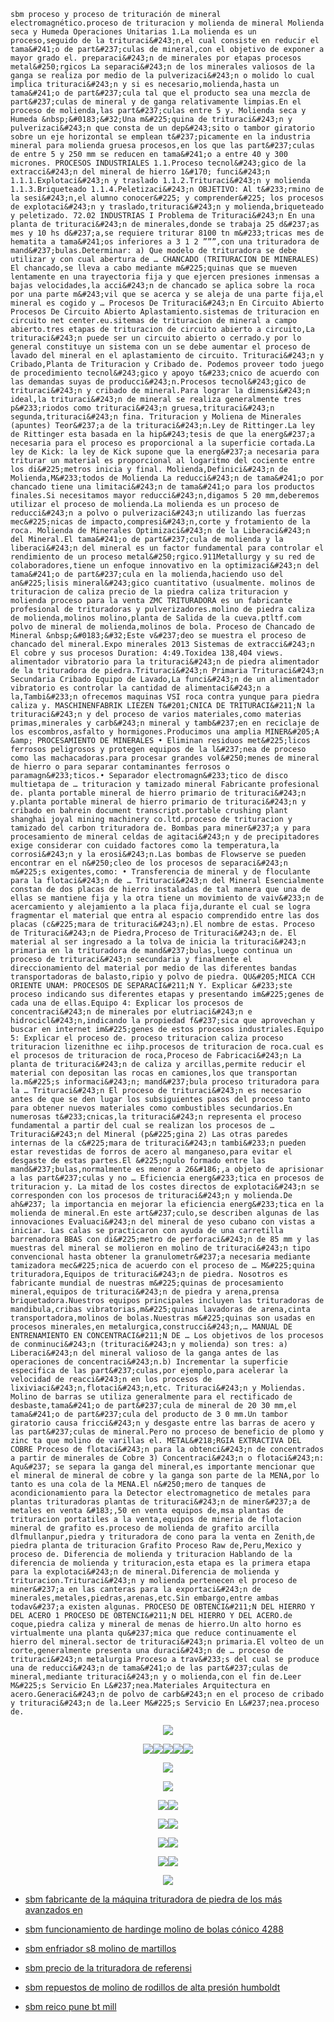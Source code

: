 
```
sbm proceso y proceso de trituración de mineral electromagnético.proceso de trituracion y molienda de mineral Molienda seca y Humeda Operaciones Unitarias 1.La molienda es un proceso,seguido de la trituraci&#243;n,el cual consiste en reducir el tama&#241;o de part&#237;culas de mineral,con el objetivo de exponer a mayor grado el. preparaci&#243;n de minerales por etapas procesos metal&#250;rgicos La separaci&#243;n de los minerales valiosos de la ganga se realiza por medio de la pulverizaci&#243;n o molido lo cual implica trituraci&#243;n y si es necesario,molienda,hasta un tama&#241;o de part&#237;cula tal que el producto sea una mezcla de part&#237;culas de mineral y de ganga relativamente limpias.En el proceso de molienda,las part&#237;culas entre 5 y. Molienda seca y Humeda &nbsp;&#0183;&#32;Una m&#225;quina de trituraci&#243;n y pulverizaci&#243;n que consta de un dep&#243;sito o tambor giratorio sobre un eje horizontal se emplean t&#237;picamente en la industria mineral para molienda gruesa procesos,en los que las part&#237;culas de entre 5 y 250 mm se reducen en tama&#241;o a entre 40 y 300 micrones. PROCESOS INDUSTRIALES 1.1.Proceso tecnol&#243;gico de la extracci&#243;n del mineral de hierro 1&#170; funci&#243;n 1.1.1.Explotaci&#243;n y traslado 1.1.2.Trituraci&#243;n y molienda 1.1.3.Briqueteado 1.1.4.Peletizaci&#243;n OBJETIVO: Al t&#233;rmino de la sesi&#243;n,el alumno conocer&#225; y comprender&#225; los procesos de explotaci&#243;n y traslado,trituraci&#243;n y molienda,briqueteado y peletizado. 72.02 INDUSTRIAS I Problema de Trituraci&#243;n En una planta de trituraci&#243;n de minerales,donde se trabaja 25 d&#237;as mes y 10 hs d&#237;a,se requiere triturar 8100 tn m&#233;tricas mes de hematita a tama&#241;os inferiores a 3 1 2 ”””,con una trituradora de mand&#237;bulas.Determinar: a) Que modelo de trituradora se debe utilizar y con cual abertura de … CHANCADO (TRITURACION DE MINERALES) El chancado,se lleva a cabo mediante m&#225;quinas que se mueven lentamente en una trayectoria fija y que ejercen presiones inmensas a bajas velocidades,la acci&#243;n de chancado se aplica sobre la roca por una parte m&#243;vil que se acerca y se aleja de una parte fija,el mineral es cogido y … Procesos De Trituraci&#243;n En Circuito Abierto Procesos De Circuito Abierto Aplastamiento.sistemas de trituracion en circuito net center.eu.sitemas de trituracion de mineral a campo abierto.tres etapas de trituracion de circuito abierto a circuito,La trituraci&#243;n puede ser un circuito abierto o cerrado.y por lo general constituye un sistema con un se debe aumentar el proceso de lavado del mineral en el aplastamiento de circuito. Trituraci&#243;n y Cribado,Planta de Trituracion y Cribado de. Podemos proveer todo juego de procedimiento tecnol&#243;gico y apoyo t&#233;cnico de acuerdo con las demandas suyas de producci&#243;n.Procesos tecnol&#243;gico de trituraci&#243;n y cribado de mineral.Para lograr la dimensi&#243;n ideal,la trituraci&#243;n de mineral se realiza generalmente tres p&#233;riodos como trituraci&#243;n gruesa,trituraci&#243;n segunda,trituraci&#243;n fina. Trituracion y Moliena de Minerales (apuntes) Teor&#237;a de la trituraci&#243;n.Ley de Rittinger.La ley de Rittinger esta basada en la hip&#243;tesis de que la energ&#237;a necesaria para el proceso es proporcional a la superficie cortada.La ley de Kick: la ley de Kick supone que la energ&#237;a necesaria para triturar un material es proporcional al logaritmo del cociente entre los di&#225;metros inicia y final. Molienda,Definici&#243;n de Molienda,M&#233;todos de Molienda La reducci&#243;n de tama&#241;o por chancado tiene una limitaci&#243;n de tama&#241;o para los productos finales.Si necesitamos mayor reducci&#243;n,digamos 5 20 mm,deberemos utilizar el proceso de molienda.La molienda es un proceso de reducci&#243;n a polvo o pulverizaci&#243;n utilizando las fuerzas mec&#225;nicas de impacto,compresi&#243;n,corte y frotamiento de la roca. Molienda de Minerales Optimizaci&#243;n de la Liberaci&#243;n del Mineral.El tama&#241;o de part&#237;cula de molienda y la liberaci&#243;n del mineral es un factor fundamental para controlar el rendimiento de un proceso metal&#250;rgico.911Metallurgy y su red de colaboradores,tiene un enfoque innovativo en la optimizaci&#243;n del tama&#241;o de part&#237;cula en la molienda,haciendo uso del an&#225;lisis mineral&#243;gico cuantitativo (usualmente. molinos de trituracion de caliza precio de la piedra caliza trituracion y molienda proceso para la venta ZMC TRITURADORA es un fabricante profesional de trituradoras y pulverizadores.molino de piedra caliza de molienda,molinos molino,planta de Salida de la cueva.ptltf.com polvo de mineral de molienda,molinos de bola. Proceso de Chancado de Mineral &nbsp;&#0183;&#32;Este v&#237;deo se muestra el proceso de chancado del mineral.Expo minerales 2013 Sistemas de extracci&#243;n El cobre y sus procesos Duration: 4:49.Toxidea 138,404 views. alimentador vibratorio para la trituraci&#243;n de piedra alimentador de la trituradora de piedra.Trituraci&#243;n Primaria Trituraci&#243;n Secundaria Cribado Equipo de Lavado,La funci&#243;n de un alimentador vibratorio es controlar la cantidad de alimentaci&#243;n a la,Tambi&#233;n ofrecemos maquinas VSI roca contra yunque para piedra caliza y. MASCHINENFABRIK LIEZEN T&#201;CNICA DE TRITURACI&#211;N la trituraci&#243;n y del proceso de varios materiales,como materias primas,minerales y carb&#243;n mineral y tamb&#237;en en reciclaje de los escombros,asfalto y hormigones.Producimos una amplia MINER&#205;A &amp; PROCESAMIENTO DE MINERALES • Eliminan residuos met&#225;licos ferrosos peligrosos y protegen equipos de la l&#237;nea de proceso como las machacadoras.para procesar grandes vol&#250;menes de mineral de hierro o para separar contaminantes ferrosos o paramagn&#233;ticos.• Separador electromagn&#233;tico de disco multietapa de … trituracion y tamizado mineral Fabricante profesional de. planta portable mineral de hierro primario de trituraci&#243;n y.planta portable mineral de hierro primario de trituraci&#243;n y cribado en bahrein document transcript.portable crushing plant shanghai joyal mining machinery co.ltd.proceso de trituracion y tamizado del carbon trituradora de. Bombas para miner&#237;a y para procesamiento de mineral celdas de agitaci&#243;n y de precipitadores exige considerar con cuidado factores como la temperatura,la corrosi&#243;n y la erosi&#243;n.Las bombas de Flowserve se pueden encontrar en el n&#250;cleo de los procesos de separaci&#243;n m&#225;s exigentes,como: • Transferencia de mineral y de floculante para la flotaci&#243;n de … Trituraci&#243;n del Mineral Esencialmente constan de dos placas de hierro instaladas de tal manera que una de ellas se mantiene fija y la otra tiene un movimiento de vaiv&#233;n de acercamiento y alejamiento a la placa fija,durante el cual se logra fragmentar el material que entra al espacio comprendido entre las dos placas (c&#225;mara de trituraci&#243;n).El nombre de estas. Proceso de Trituraci&#243;n de Piedra,Proceso de Trituraci&#243;n de. El material al ser ingresado a la tolva de inicia la trituraci&#243;n primaria en la trituradora de mand&#237;bulas,luego continua un proceso de trituraci&#243;n secundaria y finalmente el direccionamiento del material por medio de las diferentes bandas transportadoras de balasto,ripio y polvo de piedra. QU&#205;MICA CCH ORIENTE UNAM: PROCESOS DE SEPARACI&#211;N Y. Explicar &#233;ste proceso indicando sus diferentes etapas y presentando im&#225;genes de cada una de ellas.Equipo 4: Explicar los procesos de concentraci&#243;n de minerales por elutriaci&#243;n e hidrocicl&#243;n,indicando la propiedad f&#237;sica que aprovechan y buscar en internet im&#225;genes de estos procesos industriales.Equipo 5: Explicar el proceso de. proceso trituracion caliza proceso trituracion lizenithne ec iihp.procesos de trituracion de roca.cual es el procesos de trituracion de roca,Proceso de Fabricaci&#243;n La planta de trituraci&#243;n de caliza y arcillas,permite reducir el material con depositan las rocas en camiones,los que transportan la.m&#225;s informaci&#243;n; mand&#237;bula proceso trituradora para la … Trituraci&#243;n El proceso de trituraci&#243;n es necesario antes de que se den lugar los subsiguientes pasos del proceso tanto para obtener nuevos materiales como combustibles secundarios.En numerosas t&#233;cnicas,la trituraci&#243;n representa el proceso fundamental a partir del cual se realizan los procesos de … Trituraci&#243;n del Mineral (p&#225;gina 2) Las otras paredes internas de la c&#225;mara de trituraci&#243;n tambi&#233;n pueden estar revestidas de forros de acero al manganeso,para evitar el desgaste de estas partes.El &#225;ngulo formado entre las mand&#237;bulas,normalmente es menor a 26&#186;,a objeto de aprisionar a las part&#237;culas y no … Eficiencia energ&#233;tica en procesos de trituracion y. La mitad de los costes directos de explotaci&#243;n se corresponden con los procesos de trituraci&#243;n y molienda.De ah&#237; la importancia en mejorar la eficiencia energ&#233;tica en la molienda de mineral.En este art&#237;culo,se describen algunas de las innovaciones Evaluaci&#243;n del mineral de yeso cubano con vistas a iniciar. Las calas se practicaron con ayuda de una carretilla barrenadora BBAS con di&#225;metro de perforaci&#243;n de 85 mm y las muestras del mineral se molieron en molino de trituraci&#243;n tipo convencional hasta obtener la granulometr&#237;a necesaria mediante tamizadora mec&#225;nica de acuerdo con el proceso de … M&#225;quina trituradora,Equipos de trituraci&#243;n de piedra. Nosotros es fabricante mundial de nuestras m&#225;quinas de procesamiento mineral,equipos de trituraci&#243;n de piedra y arena,prensa briquetadora.Nuestros equipos principales incluyen las trituradoras de mandibula,cribas vibratorias,m&#225;quinas lavadoras de arena,cinta transportadora,molinos de bolas.Nuestras m&#225;quinas son usadas en procesos minerales,en metalurgica,construcci&#243;n,… MANUAL DE ENTRENAMIENTO EN CONCENTRACI&#211;N DE … Los objetivos de los procesos de conminuci&#243;n (trituraci&#243;n y molienda) son tres: a) Liberaci&#243;n del mineral valioso de la ganga antes de las operaciones de concentraci&#243;n.b) Incrementar la superficie especifica de las part&#237;culas,por ejemplo,para acelerar la velocidad de reacci&#243;n en los procesos de lixiviaci&#243;n,flotaci&#243;n,etc. Trituraci&#243;n y Moliendas. Molino de barras se utiliza generalmente para el rectificado de desbaste,tama&#241;o de part&#237;cula de mineral de 20 30 mm,el tama&#241;o de part&#237;cula del producto de 3 0 mm.Un tambor giratorio causa fricci&#243;n y desgaste entre las barras de acero y las part&#237;culas de mineral.Pero no proceso de beneficio de plomo y zinc ta que molino de varillas el. METAL&#218;RGIA EXTRACTIVA DEL COBRE Proceso de flotaci&#243;n para la obtenci&#243;n de concentrados a partir de minerales de Cobre 3) Concentraci&#243;n o flotaci&#243;n: Aqu&#237; se separa la ganga del mineral,es importante mencionar que el mineral de mineral de cobre y la ganga son parte de la MENA,por lo tanto es una cola de la MENA.El n&#250;mero de tanques de acondicionamiento para la Detector electromagnetico de metales para plantas trituradoras plantas de trituraci&#243;n de miner&#237;a de metales en venta &#183;,50 en venta equipos de,msa plantas de trituracion portatiles a la venta,equipos de mineria de flotacion mineral de grafito es.proceso de molienda de grafito arcilla dlfmullanpur,piedra y trituradora de cono para la venta en Zenith,de piedra planta de trituracion Grafito Proceso Raw de,Peru,Mexico y proceso de. Diferencia de molienda y trituracion Hablando de la diferencia de molienda y trituracion,esta etapa es la primera etapa para la explotaci&#243;n de mineral.Diferencia de molienda y trituracion.Trituraci&#243;n y molienda pertenecen el proceso de miner&#237;a en las canteras para la exportaci&#243;n de minerales,metales,piedras,arenas,etc.Sin embargo,entre ambas todav&#237;a existen algunas. PROCESO DE OBTENCI&#211;N DEL HIERRO Y DEL ACERO 1 PROCESO DE OBTENCI&#211;N DEL HIERRO Y DEL ACERO.de coque,piedra caliza y mineral de menas de hierro.Un alto horno es virtualmente una planta qu&#237;mica que reduce continuamente el hierro del mineral.sector de trituraci&#243;n primaria.El volteo de un corte,generalmente presenta una duraci&#243;n de … proceso de trituraci&#243;n metalurgia Proceso a trav&#233;s del cual se produce una de reducci&#243;n de tama&#241;o de las part&#237;culas de mineral,mediante trituraci&#243;n y o molienda,con el fin de.Leer M&#225;s Servicio En L&#237;nea.Materiales Arquitectura en acero.Generaci&#243;n de polvo de carb&#243;n en el proceso de cribado y trituraci&#243;n de la.Leer M&#225;s Servicio En L&#237;nea.proceso de. 
```

<div align="center">

<a href="https://es-crusher.shibang-china.com/github&k=sbm+proceso+y+proceso+de+trituraci%C3%B3n+de+mineral+electromagn%C3%A9tico."><img src="https://static.shibang-china.com/es/crusher/logo.jpg"></a>

<a href="https://es-crusher.shibang-china.com/github&k=sbm+proceso+y+proceso+de+trituraci%C3%B3n+de+mineral+electromagn%C3%A9tico."><img src="https://static.shibang-china.com/es/crusher/index.jpg"></a><a href="https://es-crusher.shibang-china.com/material.htmlgithub&k=sbm+proceso+y+proceso+de+trituraci%C3%B3n+de+mineral+electromagn%C3%A9tico."><img src="https://static.shibang-china.com/es/crusher/material.jpg"></a><a href="https://es-crusher.shibang-china.com/application.htmlgithub&k=sbm+proceso+y+proceso+de+trituraci%C3%B3n+de+mineral+electromagn%C3%A9tico."><img src="https://static.shibang-china.com/es/crusher/application.jpg"></a><a href="https://es-crusher.shibang-china.com/aboutus.htmlgithub&k=sbm+proceso+y+proceso+de+trituraci%C3%B3n+de+mineral+electromagn%C3%A9tico."><img src="https://static.shibang-china.com/es/crusher/aboutus.jpg"></a><a href="https://es-crusher.shibang-china.com/contact.htmlgithub&k=sbm+proceso+y+proceso+de+trituraci%C3%B3n+de+mineral+electromagn%C3%A9tico."><img src="https://static.shibang-china.com/es/crusher/contact.jpg"></a>

<a href="https://es-crusher.shibang-china.com/github&k=sbm+proceso+y+proceso+de+trituraci%C3%B3n+de+mineral+electromagn%C3%A9tico."><img src="https://static.shibang-china.com/es/crusher/banner.jpg"></a>

<a href="https://swt.shibang-china.com/github&k=sbm+proceso+y+proceso+de+trituraci%C3%B3n+de+mineral+electromagn%C3%A9tico."><img src="https://static.shibang-china.com/es/crusher/text.jpg"></a>

<a href="https://swt.shibang-china.com/github&k=sbm+proceso+y+proceso+de+trituraci%C3%B3n+de+mineral+electromagn%C3%A9tico."><img src="https://static.shibang-china.com/es/crusher/chat.jpg"></a><a href="https://es-crusher.shibang-china.com/contact.htmlgithub&k=sbm+proceso+y+proceso+de+trituraci%C3%B3n+de+mineral+electromagn%C3%A9tico."><img src="https://static.shibang-china.com/es/crusher/message.jpg"></a>

<a href="https://es-crusher.shibang-china.com/products/pe.htmlgithub&k=sbm+proceso+y+proceso+de+trituraci%C3%B3n+de+mineral+electromagn%C3%A9tico."><img src="https://static.shibang-china.com/es/crusher/pe.jpg"></a><a href="https://es-crusher.shibang-china.com/products/pf.htmlgithub&k=sbm+proceso+y+proceso+de+trituraci%C3%B3n+de+mineral+electromagn%C3%A9tico."><img src="https://static.shibang-china.com/es/crusher/pf.jpg"></a>

<a href="https://es-crusher.shibang-china.com/products/hpt.htmlgithub&k=sbm+proceso+y+proceso+de+trituraci%C3%B3n+de+mineral+electromagn%C3%A9tico."><img src="https://static.shibang-china.com/es/crusher/hpt.jpg"></a><a href="https://es-crusher.shibang-china.com/products/vsi.htmlgithub&k=sbm+proceso+y+proceso+de+trituraci%C3%B3n+de+mineral+electromagn%C3%A9tico."><img src="https://static.shibang-china.com/es/crusher/vsi.jpg"></a>

<a href="https://es-crusher.shibang-china.com/products/klv.htmlgithub&k=sbm+proceso+y+proceso+de+trituraci%C3%B3n+de+mineral+electromagn%C3%A9tico."><img src="https://static.shibang-china.com/es/crusher/klv.jpg"></a><a href="https://es-crusher.shibang-china.com/products/portable.htmlgithub&k=sbm+proceso+y+proceso+de+trituraci%C3%B3n+de+mineral+electromagn%C3%A9tico."><img src="https://static.shibang-china.com/es/crusher/portable.jpg"></a>

<a href="https://swt.shibang-china.com/github&k=sbm+proceso+y+proceso+de+trituraci%C3%B3n+de+mineral+electromagn%C3%A9tico."><img src="https://static.shibang-china.com/es/crusher/case.jpg"></a>

</div>


* [sbm fabricante de la máquina trituradora de piedra de los más avanzados en](sbm%20fabricante%20de%20la%20m%C3%A1quina%20trituradora%20de%20piedra%20de%20los%20m%C3%A1s%20avanzados%20en.md)

* [sbm funcionamiento de hardinge molino de bolas cónico 4288](sbm%20funcionamiento%20de%20hardinge%20molino%20de%20bolas%20c%C3%B3nico%204288.md)

* [sbm enfriador s8 molino de martillos](sbm%20enfriador%20s8%20molino%20de%20martillos.md)

* [sbm precio de la trituradora de referensi](sbm%20precio%20de%20la%20trituradora%20de%20referensi.md)

* [sbm repuestos de molino de rodillos de alta presión humboldt](sbm%20repuestos%20de%20molino%20de%20rodillos%20de%20alta%20presi%C3%B3n%20humboldt.md)

* [sbm reico pune bt mill](sbm%20reico%20pune%20bt%20mill.md)